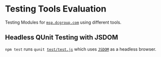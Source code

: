 # Testing Tools Evaluation
Testing Modules for [`msp.dcgroup.com`](https//msp.dcgroudp.com) using different tools.

## Headless QUnit Testing with JSDOM
`npm test` runs `qunit `[`test/test.js`](test/test.js) which uses [`JSDOM`](https://github.com/jsdom/jsdom) as a headless browser.
